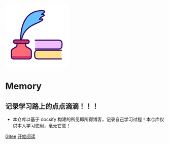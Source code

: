 ![logo](_media/logo.png)

# Memory

## 记录学习路上的点点滴滴！！！

- 本仓库以基于 docsify 构建的所见即所得博客，记录自己学习过程！本仓库仅供本人学习使用，毫无它意！

[Gitee](<https://gitee.com/LastedMemory/Memory>)
[开始阅读](README.md)